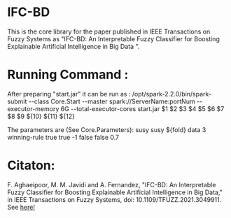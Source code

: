 # IFC-BD

This is the core library for the paper published in IEEE Transactions on Fuzzy Systems as "IFC-BD: An Interpretable Fuzzy Classifier for Boosting Explainable Artificial Intelligence in Big Data
".

# Running Command :

After preparing  "start.jar" it can be run as  :  /opt/spark-2.2.0/bin/spark-submit --class Core.Start --master spark://ServerName:portNum --executor-memory 6G --total-executor-cores start.jar $1 $2 $3 $4 $5 $6 $7 $8 $9 ${10} ${11} ${12}

The parameters are (See Core.Parameters): 
susy susy ${fold} data 3 winning-rule true true -1  false false 0.7

# Citaton: 

F. Aghaeipoor, M. M. Javidi and A. Fernandez, "IFC-BD: An Interpretable Fuzzy Classifier for Boosting Explainable Artificial Intelligence in Big Data," in IEEE Transactions on Fuzzy Systems, doi: 10.1109/TFUZZ.2021.3049911.
See [here!](https://ieeexplore.ieee.org/document/9316882)
